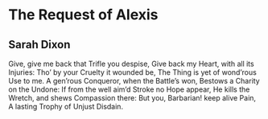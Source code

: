 # The Request of Alexis
## Sarah Dixon
Give, give me back that Trifle you despise,
Give back my Heart, with all its Injuries:
Tho’ by your Cruelty it wounded be,
The Thing is yet of wond’rous Use to me.
A gen’rous Conqueror, when the Battle’s won,
Bestows a Charity on the Undone:
If from the well aim’d Stroke no Hope appear,
He kills the Wretch, and shews Compassion there:
But you, Barbarian! keep alive Pain,
A lasting Trophy of Unjust Disdain.